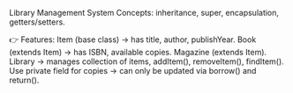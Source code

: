 Library Management System
Concepts: inheritance, super, encapsulation, getters/setters.

👉 Features:
Item (base class) → has title, author, publishYear.
Book (extends Item) → has ISBN, available copies.
Magazine (extends Item).
Library → manages collection of items, addItem(), removeItem(), findItem().
Use private field for copies → can only be updated via borrow() and return().
